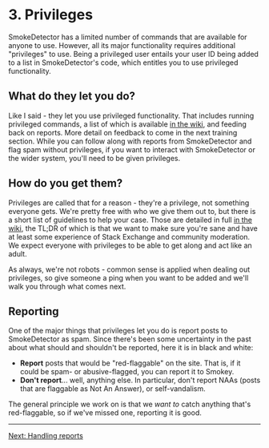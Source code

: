 ---
---

# 3. Privileges
SmokeDetector has a limited number of commands that are available for anyone to use. However,
all its major functionality requires additional "privileges" to use. Being a privileged user
entails your user ID being added to a list in SmokeDetector's code, which entitles you to
use privileged functionality.

## What do they let you do?
Like I said - they let you use privileged functionality. That includes running privileged
commands, a list of which is available [in the wiki][commands], and feeding back on reports.
More detail on feedback to come in the next training section. While you can follow along
with reports from SmokeDetector and flag spam without privileges, if you want to interact
with SmokeDetector or the wider system, you'll need to be given privileges.

## How do you get them?
Privileges are called that for a reason - they're a privilege, not something everyone gets.
We're pretty free with who we give them out to, but there is a short list of guidelines
to help your case. Those are detailed in full [in the wiki][wiki], the TL;DR of which is that
we want to make sure you're sane and have at least some experience of Stack Exchange and
community moderation. We expect everyone with privileges to be able to get along and act
like an adult.

As always, we're not robots - common sense is applied when dealing out privileges, so give
someone a ping when you want to be added and we'll walk you through what comes next.

## Reporting
One of the major things that privileges let you do is report posts to SmokeDetector as spam.
Since there's been some uncertainty in the past about what should and shouldn't be reported,
here it is in black and white:

 - **Report** posts that would be "red-flaggable" on the site. That is, if it could be
   spam- or abusive-flagged, you can report it to Smokey.
 - **Don't report**... well, anything else. In particular, don't report NAAs (posts that
   are flaggable as Not An Answer), or self-vandalism.

The general principle we work on is that we _want to_ catch anything that's red-flaggable,
so if we've missed one, reporting it is good.

-----

[Next: Handling reports][4]


[commands]: https://charcoal-se.org/smokey/Commands#privileged-commands
[wiki]: https://charcoal-se.org/smokey/Privileges
[4]: /training/reports
